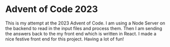 # Advent of Code 2023

This is my attempt at the 2023 Advent of Code.  I am using a Node Server on the backend to read in the input files and process them.  Then I am sending the answers back to the my front end which is written in React.  I made a nice festive front end for this project.  Having a lot of fun!
